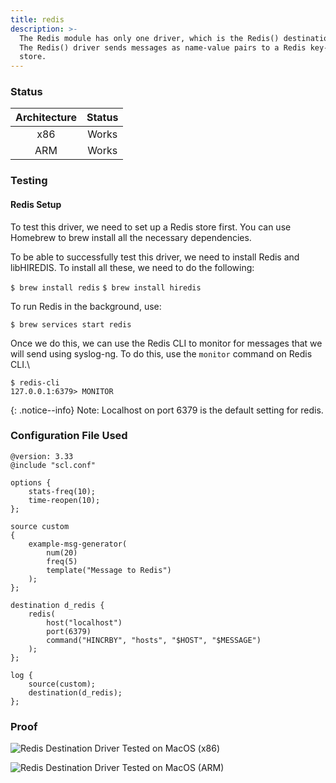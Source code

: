 ```yaml
---
title: redis
description: >-
  The Redis module has only one driver, which is the Redis() destination driver.
  The Redis() driver sends messages as name-value pairs to a Redis key-value
  store.
---
```


### Status

| Architecture | Status |
| :----------: | :----: |
|      x86     |  Works |
|      ARM     |  Works |

### Testing

#### Redis Setup

To test this driver, we need to set up a Redis store first. You can use Homebrew to brew install all the necessary dependencies.&#x20;

To be able to successfully test this driver, we need to install Redis and libHIREDIS. To install all these, we need to do the following:&#x20;

`$ brew install redis`
`$ brew install hiredis`

To run Redis in the background, use:

`$ brew services start redis`

Once we do this, we can use the Redis CLI to monitor for messages that we will send using syslog-ng. To do this, use the `monitor` command on Redis CLI.\

`$ redis-cli`\
`127.0.0.1:6379> MONITOR`

{: .notice--info}
Note: Localhost on port 6379 is the default setting for redis.&#x20;

### Configuration File Used

```config
@version: 3.33
@include "scl.conf"

options {
    stats-freq(10);
    time-reopen(10);
};

source custom
{
    example-msg-generator(
        num(20)
        freq(5)
        template("Message to Redis")
    );
};

destination d_redis {
    redis(
        host("localhost")
        port(6379)
        command("HINCRBY", "hosts", "$HOST", "$MESSAGE")
    );
};

log {
    source(custom);
    destination(d_redis);
};
```

### Proof

![Redis Destination Driver Tested on MacOS (x86)](<{{dev_img_folder}}/module-support/Screenshot 2021-07-31 at 5.19.17 PM.png>)

![Redis Destination Driver Tested on MacOS (ARM)](<{{dev_img_folder}}/module-support/Screenshot 2021-07-31 at 5.42.33 PM.png>)
